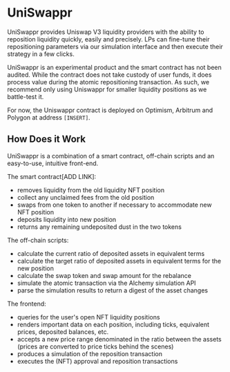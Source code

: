 # UniSwappr

UniSwappr provides Uniswap V3 liquidity providers with the ability to reposition liquidity quickly, easily and precisely. LPs can fine-tune their repositioning parameters via our simulation interface and then execute their strategy in a few clicks.

UniSwappr is an experimental product and the smart contract has not been audited. While the contract does not take custody of user funds, it does process value during the atomic repositioning transaction. As such, we recommend only using Uniswappr for smaller liquidity positions as we battle-test it.

For now, the Uniswappr contract is deployed on Optimism, Arbitrum and Polygon at address `[INSERT]`. 

## How Does it Work
UniSwappr is a combination of a smart contract, off-chain scripts and an easy-to-use, intuitive front-end. 

The smart contract[ADD LINK]:
- removes liquidity from the old liquidity NFT position
- collect any unclaimed fees from the old position
- swaps from one token to another if necessary to accommodate new NFT position
- deposits liquidity into new position
- returns any remaining undeposited dust in the two tokens

The off-chain scripts:
- calculate the current ratio of deposited assets in equivalent terms
- calculate the target ratio of deposited assets in equivalent terms for the new position
- calculate the swap token and swap amount for the rebalance
- simulate the atomic transaction via the Alchemy simulation API
- parse the simulation results to return a digest of the asset changes

The frontend:
- queries for the user's open NFT liquidity positions
- renders important data on each position, including ticks, equivalent prices, deposited balances, etc.
- accepts a new price range denominated in the ratio between the assets (prices are converted to price ticks behind the scenes)
- produces a simulation of the reposition transaction
- executes the (NFT) approval and reposition transactions